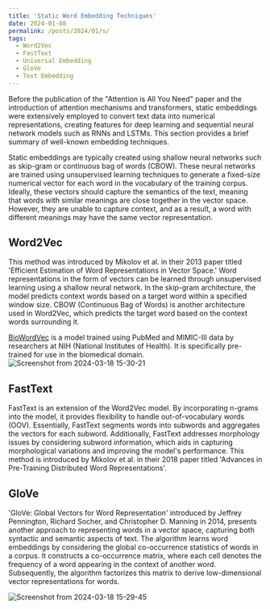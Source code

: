 ```yaml
---
title: 'Static Word Embedding Techniques'
date: 2024-01-08
permalink: /posts/2024/01/s/
tags:
  - Word2Vec
  - FastText
  - Universal Embedding 
  - GloVe
  - Text Embedding
---
```


Before the publication of the "Attention is All You Need" paper and the introduction of attention mechanisms and transformers, static embeddings were extensively employed to convert text data into numerical representations, creating features for deep learning and sequential neural network models such as RNNs and LSTMs. This section provides a brief summary of well-known embedding techniques.

Static embeddings are typically created using shallow neural networks such as skip-gram or continuous bag of words (CBOW). These neural networks are trained using unsupervised learning techniques to generate a fixed-size numerical vector for each word in the vocabulary of the training corpus. Ideally, these vectors should capture the semantics of the text, meaning that words with similar meanings are close together in the vector space. However, they are unable to capture context, and as a result, a word with different meanings may have the same vector representation.

## Word2Vec

This method was introduced by Mikolov et al. in their 2013 paper titled 'Efficient Estimation of Word Representations in Vector Space.' Word representations in the form of vectors can be learned through unsupervised learning using a shallow neural network. In the skip-gram architecture, the model predicts context words based on a target word within a specified window size. CBOW (Continuous Bag of Words) is another architecture used in Word2Vec, which predicts the target word based on the context words surrounding it.

[BioWordVec](https://github.com/ncbi-nlp/BioSentVec/blob/master/README.md) is a model trained using PubMed and MIMIC-III data by researchers at NIH (National Institutes of Health). It is specifically pre-trained for use in the biomedical domain.
![Screenshot from 2024-03-18 15-30-21](https://github.com/elahehaghaarabi/elahehaghaarabi.github.io/assets/30157012/9eaa2ec7-1d6f-442e-a1d9-347fb1f3996d)

## FastText

FastText is an extension of the Word2Vec model. By incorporating n-grams into the model, it provides flexibility to handle out-of-vocabulary words (OOV). Essentially, FastText segments words into subwords and aggregates the vectors for each subword. Additionally, FastText addresses morphology issues by considering subword information, which aids in capturing morphological variations and improving the model's performance. This method is introduced by Mikolov et al. in their 2018 paper titled 'Advances in Pre-Training Distributed Word Representations'.

## GloVe

'GloVe: Global Vectors for Word Representation' introduced by Jeffrey Pennington, Richard Socher, and Christopher D. Manning in 2014, presents another approach to representing words in a vector space, capturing both syntactic and semantic aspects of text. The algorithm learns word embeddings by considering the global co-occurrence statistics of words in a corpus. It constructs a co-occurrence matrix, where each cell denotes the frequency of a word appearing in the context of another word. Subsequently, the algorithm factorizes this matrix to derive low-dimensional vector representations for words.

![Screenshot from 2024-03-18 15-29-45](https://github.com/elahehaghaarabi/elahehaghaarabi.github.io/assets/30157012/9f3e5047-aade-47ec-a27a-c317f8b440b6)

